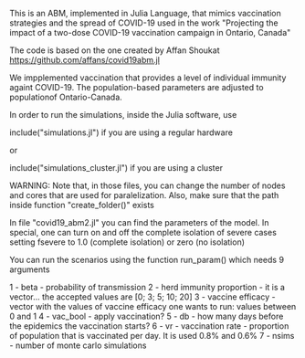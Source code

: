 This is an ABM, implemented in Julia Language, that mimics vaccination strategies and the spread of COVID-19 used in the work "Projecting the impact of a two-dose COVID-19 vaccination campaign in Ontario, Canada"

The code is based on the one created by Affan Shoukat https://github.com/affans/covid19abm.jl

We impplemented vaccination that provides a level of individual immunity againt COVID-19. The population-based parameters are adjusted to populationof Ontario-Canada.

In order to run the simulations, inside the Julia software, use

include("simulations.jl") if you are using a regular hardware

or

include("simulations_cluster.jl") if you are using a cluster

WARNING: Note that, in those files, you can change the number of nodes and cores that are used for paralelization.
Also, make sure that the path inside function "create_folder()" exists

In file "covid19_abm2.jl" you can find the parameters of the model. In special, one can turn on and off the complete isolation of severe cases setting fsevere to 1.0 (complete isolation) or zero (no isolation)

You can run the scenarios using the function run_param() which needs 9 arguments

1 - beta - probability of transmission
2 - herd immunity proportion - it is a vector... the accepted values are [0; 3; 5; 10; 20]
3 - vaccine efficacy - vector with the values of vaccine efficacy one wants to run: values between 0 and 1
4 - vac_bool - apply vaccination?
5 - db - how many days before the epidemics the vaccination starts?
6 - vr - vaccination rate - proportion of population that is vaccinated per day. It is used 0.8% and 0.6%
7 - nsims - number of monte carlo simulations
